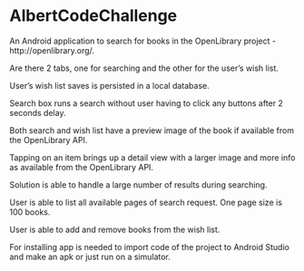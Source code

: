# AlbertCodeChallenge
<p>An Android application to search for books in the OpenLibrary project - http://openlibrary.org/. </p>
<p>Are there 2 tabs, one for searching and the other for the user’s wish list.</p>
<p>User’s wish list saves is persisted in a local database.</p>
<p>Search box runs a search without user having to click any buttons after 2 seconds delay.</p>
<p>Both search and wish list have a preview image of the book if available from the OpenLibrary API.</p>
<p>Tapping on an item brings up a detail view with a larger image and more info as available from the OpenLibrary API.</p>
<p>Solution is able to handle a large number of results during searching.</p>
<p>User is able to list all available pages of search request. One page size is 100 books.</p>
<p>User is able to add and remove books from the wish list.</p>
<p>For installing app is needed to import code of the project to Android Studio and make an apk or just run on a simulator.</p>

